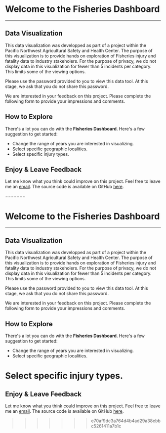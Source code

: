 
# Welcome to the Fisheries Dashboard
---

## Data Visualization

This data visualization was developped as part of a project within the Pacific Northwest Agricultural Safety and Health Center. The purpose of this visualization is to provide hands on exploration of Fisheries injury and fatality data to industry stakeholers. For the purpose of privacy, we do not display data in this visualization for fewer than 5 incidents per category. This limits some of the viewing options.

Please use the password provided to you to view this data tool. At this stage, we ask that you do not share this password. 

We are interested in your feedback on this project. Please complete the following form to provide your impressions and comments.

## How to Explore

There's a lot you can do with the __Fisheries Dashboard__. Here's a few suggestion to get started:

* Change the range of years you are interested in visualizing.
* Select specific geographic localities.
* Select specific injury types. 

## Enjoy & Leave Feedback

Let me know what you think could improve on this project. Feel free to leave me an [email](mailto:elaustin@uw.edu). The source code is available on GitHub [here](https://github.com/elaustin/fisheries_vis).



=======
# Welcome to the Fisheries Dashboard
---

## Data Visualization

This data visualization was developped as part of a project within the Pacific Northwest Agricultural Safety and Health Center. The purpose of this visualization is to provide hands on exploration of Fisheries injury and fatality data to industry stakeholers. For the purpose of privacy, we do not display data in this visualization for fewer than 5 incidents per category. This limits some of the viewing options.

Please use the password provided to you to view this data tool. At this stage, we ask that you do not share this password. 

We are interested in your feedback on this project. Please complete the following form to provide your impressions and comments.

## How to Explore

There's a lot you can do with the __Fisheries Dashboard__. Here's a few suggestion to get started:

* Change the range of years you are interested in visualizing.
* Select specific geographic localities.
# Select specific injury types. 

## Enjoy & Leave Feedback

Let me know what you think could improve on this project. Feel free to leave me an [email](mailto:elaustin@uw.edu). The source code is available on GitHub [here](https://github.com/elaustin/fisheries_vis).



>>>>>>> e70af9dc3a764d4b4ad29a38ebbc5261411a7b1c
